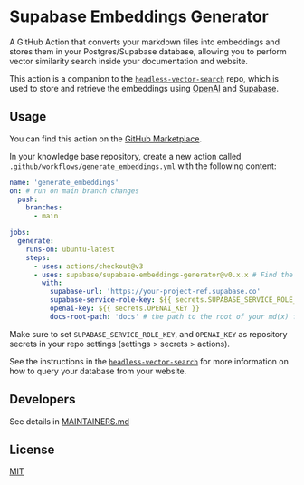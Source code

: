 # Supabase Embeddings Generator

A GitHub Action that converts your markdown files into embeddings and stores them in your Postgres/Supabase database, allowing you to perform vector similarity search inside your documentation and website.

This action is a companion to the [`headless-vector-search`](https://github.com/supabase/headless-vector-search) repo, which is used to store and retrieve the embeddings using [OpenAI](https://openai.com) and [Supabase](https://supabase.com).

## Usage

You can find this action on the [GitHub Marketplace](https://github.com/marketplace/actions/supabase-embeddings-generator).

In your knowledge base repository, create a new action called `.github/workflows/generate_embeddings.yml` with the following content:

```yml
name: 'generate_embeddings'
on: # run on main branch changes
  push:
    branches:
      - main

jobs:
  generate:
    runs-on: ubuntu-latest
    steps:
      - uses: actions/checkout@v3
      - uses: supabase/supabase-embeddings-generator@v0.x.x # Find the latest version in the Marketplace
        with:
          supabase-url: 'https://your-project-ref.supabase.co'
          supabase-service-role-key: ${{ secrets.SUPABASE_SERVICE_ROLE_KEY }}
          openai-key: ${{ secrets.OPENAI_KEY }}
          docs-root-path: 'docs' # the path to the root of your md(x) files
```

Make sure to set `SUPABASE_SERVICE_ROLE_KEY`, and `OPENAI_KEY` as repository secrets in your repo settings (settings > secrets > actions).

See the instructions in the [`headless-vector-search`](https://github.com/supabase/headless-vector-search) for more information on how to query your database from your website.

## Developers

See details in [MAINTAINERS.md](https://github.com/supabase/embeddings-generator/blob/main/MAINTAINERS.md)

## License

[MIT](https://github.com/supabase/embeddings-generator/blob/main/LICENSE)